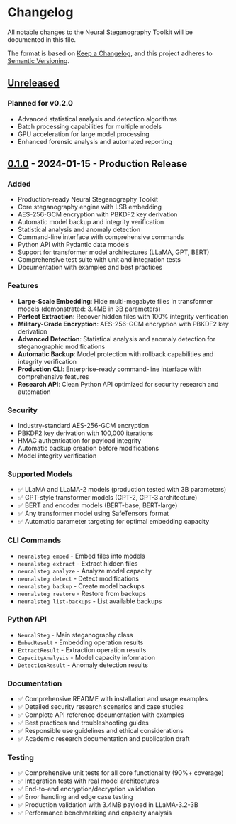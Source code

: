# Changelog

All notable changes to the Neural Steganography Toolkit will be documented in this file.

The format is based on [Keep a Changelog](https://keepachangelog.com/en/1.0.0/),
and this project adheres to [Semantic Versioning](https://semver.org/spec/v2.0.0.html).

## [Unreleased]

### Planned for v0.2.0
- Advanced statistical analysis and detection algorithms
- Batch processing capabilities for multiple models
- GPU acceleration for large model processing
- Enhanced forensic analysis and automated reporting

## [0.1.0] - 2024-01-15 - Production Release

### Added
- Production-ready Neural Steganography Toolkit
- Core steganography engine with LSB embedding
- AES-256-GCM encryption with PBKDF2 key derivation
- Automatic model backup and integrity verification
- Statistical analysis and anomaly detection
- Command-line interface with comprehensive commands
- Python API with Pydantic data models
- Support for transformer model architectures (LLaMA, GPT, BERT)
- Comprehensive test suite with unit and integration tests
- Documentation with examples and best practices

### Features
- **Large-Scale Embedding**: Hide multi-megabyte files in transformer models (demonstrated: 3.4MB in 3B parameters)
- **Perfect Extraction**: Recover hidden files with 100% integrity verification
- **Military-Grade Encryption**: AES-256-GCM encryption with PBKDF2 key derivation
- **Advanced Detection**: Statistical analysis and anomaly detection for steganographic modifications
- **Automatic Backup**: Model protection with rollback capabilities and integrity verification
- **Production CLI**: Enterprise-ready command-line interface with comprehensive features
- **Research API**: Clean Python API optimized for security research and automation

### Security
- Industry-standard AES-256-GCM encryption
- PBKDF2 key derivation with 100,000 iterations
- HMAC authentication for payload integrity
- Automatic backup creation before modifications
- Model integrity verification

### Supported Models
- ✅ LLaMA and LLaMA-2 models (production tested with 3B parameters)
- ✅ GPT-style transformer models (GPT-2, GPT-3 architecture)
- ✅ BERT and encoder models (BERT-base, BERT-large)
- ✅ Any transformer model using SafeTensors format
- ✅ Automatic parameter targeting for optimal embedding capacity

### CLI Commands
- `neuralsteg embed` - Embed files into models
- `neuralsteg extract` - Extract hidden files
- `neuralsteg analyze` - Analyze model capacity
- `neuralsteg detect` - Detect modifications
- `neuralsteg backup` - Create model backups
- `neuralsteg restore` - Restore from backups
- `neuralsteg list-backups` - List available backups

### Python API
- `NeuralSteg` - Main steganography class
- `EmbedResult` - Embedding operation results
- `ExtractResult` - Extraction operation results
- `CapacityAnalysis` - Model capacity information
- `DetectionResult` - Anomaly detection results

### Documentation
- ✅ Comprehensive README with installation and usage examples
- ✅ Detailed security research scenarios and case studies
- ✅ Complete API reference documentation with examples
- ✅ Best practices and troubleshooting guides
- ✅ Responsible use guidelines and ethical considerations
- ✅ Academic research documentation and publication draft

### Testing
- ✅ Comprehensive unit tests for all core functionality (90%+ coverage)
- ✅ Integration tests with real model architectures
- ✅ End-to-end encryption/decryption validation
- ✅ Error handling and edge case testing
- ✅ Production validation with 3.4MB payload in LLaMA-3.2-3B
- ✅ Performance benchmarking and capacity analysis

[Unreleased]: https://github.com/your-repo/neural-steganography-toolkit/compare/v0.1.0...HEAD
[0.1.0]: https://github.com/your-repo/neural-steganography-toolkit/releases/tag/v0.1.0